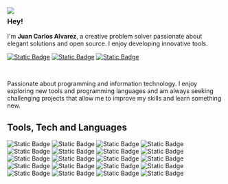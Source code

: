 <img align="left" src="https://orhun.dev/img/crow.png">

### Hey!

I'm **Juan Carlos Alvarez**, a creative problem solver passionate about elegant solutions and open source. I enjoy developing innovative tools.

[![Static Badge](https://img.shields.io/badge/alvarezMar-%23393939?logo=instagram&logoColor=white&labelColor=%235B5B5B)](https://www.instagram.com/juan_alvarezmar/) 
[![Static Badge](https://img.shields.io/badge/alvarezmajuan-%23393939?logo=linkedin&logoColor=white&labelColor=%235B5B5B)](https://linkedin.com/in/alvarezmajuan)
[![Static Badge](https://img.shields.io/badge/alvarez.majuan%40hotmail.com-%23393939?logo=mail.Ru&logoColor=white&labelColor=%235B5B5B)](mailto:alvarez.majuan@hotmail.com)

<br>

Passionate about programming and information technology. I enjoy exploring new tools and programming languages and am always seeking challenging projects that allow me to improve my skills and learn something new.

## Tools, Tech and Languages

![Static Badge](https://img.shields.io/badge/JavaScript-%233C3D3A?style=flat&logo=javascript) ![Static Badge](https://img.shields.io/badge/TypeScript-%233178C6?style=flat&logo=typescript&logoColor=white) ![Static Badge](https://img.shields.io/badge/HTML-%23E34F26?style=flat&logo=html5&logoColor=white) ![Static Badge](https://img.shields.io/badge/CSS-%231572B6?style=flat&logo=CSS3&logoColor=white) ![Static Badge](https://img.shields.io/badge/React-%232D3036?style=flat&logo=react) ![Static Badge](https://img.shields.io/badge/Redux-%23764ABC?style=flat&logo=redux) ![Static Badge](https://img.shields.io/badge/NestJS-%23E0234E?style=flat&logo=nestjs&logoColor=white) ![Static Badge](https://img.shields.io/badge/Node.js-%235FA04E?style=flat&logo=node.js&logoColor=white) ![Static Badge](https://img.shields.io/badge/Bootstrap-%237952B3?style=flat&logo=bootstrap&logoColor=white) ![Static Badge](https://img.shields.io/badge/Vite-%23000000?style=flat&logo=vite) ![Static Badge](https://img.shields.io/badge/MongoDB-%23001827?style=flat&logo=mongodb&logoColor=%2300EE64) ![Static Badge](https://img.shields.io/badge/Insomnia-%234000BF?style=flat&logo=insomnia) ![Static Badge](https://img.shields.io/badge/Git-white?style=flat&logo=git) ![Static Badge](https://img.shields.io/badge/PostgreSQL-%233A6592?style=flat&logo=postgreSQL&logoColor=white) ![Static Badge](https://img.shields.io/badge/NPM-%23CB0000?style=flat&logo=NPM) ![Static Badge](https://img.shields.io/badge/Express-%2348535E?style=flat&logo=express) ![Static Badge](https://img.shields.io/badge/Markdown-%23000000?style=flat&logo=markdown) ![Static Badge](https://img.shields.io/badge/Swagger-%23464744?style=flat&logo=swagger) ![Static Badge](https://img.shields.io/badge/Docker-%232496ED?style=flat&logo=docker&logoColor=white) ![Static Badge](https://img.shields.io/badge/JWT-%23000000?style=flat&logo=JSON%20web%20tokens&logoColor=white)
